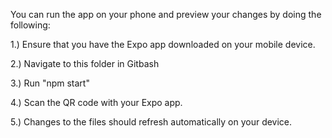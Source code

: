 You can run the app on your phone and preview your changes by doing the following:

1.) Ensure that you have the Expo app downloaded on your mobile device.

2.) Navigate to this folder in Gitbash

3.) Run "npm start"

4.) Scan the QR code with your Expo app.

5.) Changes to the files should refresh automatically on your device.
